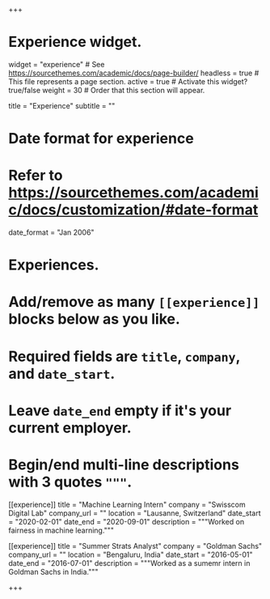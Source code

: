 +++
# Experience widget.
widget = "experience"  # See https://sourcethemes.com/academic/docs/page-builder/
headless = true  # This file represents a page section.
active = true  # Activate this widget? true/false
weight = 30  # Order that this section will appear.

title = "Experience"
subtitle = ""

# Date format for experience
#   Refer to https://sourcethemes.com/academic/docs/customization/#date-format
date_format = "Jan 2006"

# Experiences.
#   Add/remove as many `[[experience]]` blocks below as you like.
#   Required fields are `title`, `company`, and `date_start`.
#   Leave `date_end` empty if it's your current employer.
#   Begin/end multi-line descriptions with 3 quotes `"""`.
[[experience]]
  title = "Machine Learning Intern"
  company = "Swisscom Digital Lab"
  company_url = ""
  location = "Lausanne, Switzerland"
  date_start = "2020-02-01"
  date_end = "2020-09-01"
  description = """Worked on fairness in machine learning."""

[[experience]]
  title = "Summer Strats Analyst"
  company = "Goldman Sachs"
  company_url = ""
  location = "Bengaluru, India"
  date_start = "2016-05-01"
  date_end = "2016-07-01"
  description = """Worked as a sumemr intern in Goldman Sachs in India."""

+++
